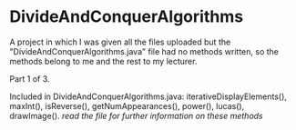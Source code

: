 # DivideAndConquerAlgorithms
A project in which I was given all the files uploaded but the "DivideAndConquerAlgorithms.java" file had no methods written, so the methods belong to me and the rest to my lecturer.

Part 1 of 3.

Included in DivideAndConquerAlgorithms.java:
iterativeDisplayElements(),
maxInt(),
isReverse(),
getNumAppearances(),
power(),
lucas(),
drawImage().
*read the file for further information on these methods*
